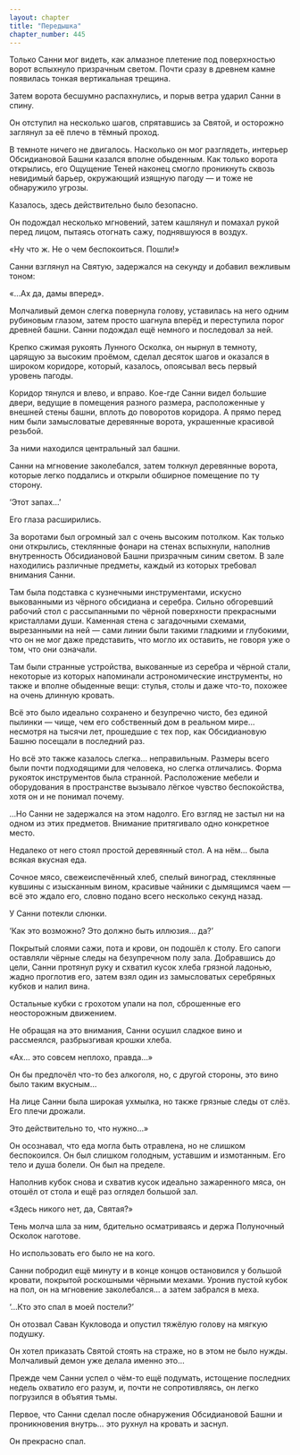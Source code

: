 ```yaml
---
layout: chapter
title: "Передышка"
chapter_number: 445
---
```


Только Санни мог видеть, как алмазное плетение под поверхностью ворот вспыхнуло призрачным светом. Почти сразу в древнем камне появилась тонкая вертикальная трещина.

Затем ворота бесшумно распахнулись, и порыв ветра ударил Санни в спину.

Он отступил на несколько шагов, спрятавшись за Святой, и осторожно заглянул за её плечо в тёмный проход.

В темноте ничего не двигалось. Насколько он мог разглядеть, интерьер Обсидиановой Башни казался вполне обыденным. Как только ворота открылись, его Ощущение Теней наконец смогло проникнуть сквозь невидимый барьер, окружающий изящную пагоду — и тоже не обнаружило угрозы.

Казалось, здесь действительно было безопасно.

Он подождал несколько мгновений, затем кашлянул и помахал рукой перед лицом, пытаясь отогнать сажу, поднявшуюся в воздух.

«Ну что ж. Не о чем беспокоиться. Пошли!»

Санни взглянул на Святую, задержался на секунду и добавил вежливым тоном:

«…Ах да, дамы вперед».

Молчаливый демон слегка повернула голову, уставилась на него одним рубиновым глазом, затем просто шагнула вперёд и переступила порог древней башни. Санни подождал ещё немного и последовал за ней.

Крепко сжимая рукоять Лунного Осколка, он нырнул в темноту, царящую за высоким проёмом, сделал десяток шагов и оказался в широком коридоре, который, казалось, опоясывал весь первый уровень пагоды.

Коридор тянулся и влево, и вправо. Кое-где Санни видел большие двери, ведущие в помещения разного размера, расположенные у внешней стены башни, вплоть до поворотов коридора. А прямо перед ним были замысловатые деревянные ворота, украшенные красивой резьбой.

За ними находился центральный зал башни.

Санни на мгновение заколебался, затем толкнул деревянные ворота, которые легко поддались и открыли обширное помещение по ту сторону.

‘Этот запах…’

Его глаза расширились.

За воротами был огромный зал с очень высоким потолком. Как только они открылись, стеклянные фонари на стенах вспыхнули, наполнив внутренность Обсидиановой Башни призрачным синим светом. В зале находились различные предметы, каждый из которых требовал внимания Санни.

Там была подставка с кузнечными инструментами, искусно выкованными из чёрного обсидиана и серебра. Сильно обгоревший рабочий стол с рассыпанными по чёрной поверхности прекрасными кристаллами души. Каменная стена с загадочными схемами, вырезанными на ней — сами линии были такими гладкими и глубокими, что он не мог даже представить, что могло их оставить, не говоря уже о том, что они означали.

Там были странные устройства, выкованные из серебра и чёрной стали, некоторые из которых напоминали астрономические инструменты, но также и вполне обыденные вещи: стулья, столы и даже что-то, похожее на очень длинную кровать.

Всё это было идеально сохранено и безупречно чисто, без единой пылинки — чище, чем его собственный дом в реальном мире… несмотря на тысячи лет, прошедшие с тех пор, как Обсидиановую Башню посещали в последний раз.

Но всё это также казалось слегка… неправильным. Размеры всего были почти подходящими для человека, но слегка отличались. Форма рукояток инструментов была странной. Расположение мебели и оборудования в пространстве вызывало лёгкое чувство беспокойства, хотя он и не понимал почему.

…Но Санни не задержался на этом надолго. Его взгляд не застыл ни на одном из этих предметов. Внимание притягивало одно конкретное место.

Недалеко от него стоял простой деревянный стол. А на нём… была всякая вкусная еда.

Сочное мясо, свежеиспечённый хлеб, спелый виноград, стеклянные кувшины с изысканным вином, красивые чайники с дымящимся чаем — всё это ждало его, словно подано всего несколько секунд назад.

У Санни потекли слюнки.

‘Как это возможно? Это должно быть иллюзия… да?’

Покрытый слоями сажи, пота и крови, он подошёл к столу. Его сапоги оставляли чёрные следы на безупречном полу зала. Добравшись до цели, Санни протянул руку и схватил кусок хлеба грязной ладонью, жадно проглотив его, затем взял один из замысловатых серебряных кубков и налил вина.

Остальные кубки с грохотом упали на пол, сброшенные его неосторожным движением.

Не обращая на это внимания, Санни осушил сладкое вино и рассмеялся, разбрызгивая крошки хлеба.

«Ах… это совсем неплохо, правда…»

Он бы предпочёл что-то без алкоголя, но, с другой стороны, это вино было таким вкусным…

На лице Санни была широкая ухмылка, но также грязные следы от слёз. Его плечи дрожали.

Это действительно то, что нужно…»

Он осознавал, что еда могла быть отравлена, но не слишком беспокоился. Он был слишком голодным, уставшим и измотанным. Его тело и душа болели. Он был на пределе.

Наполнив кубок снова и схватив кусок идеально зажаренного мяса, он отошёл от стола и ещё раз оглядел большой зал.

«Здесь никого нет, да, Святая?»

Тень молча шла за ним, бдительно осматриваясь и держа Полуночный Осколок наготове.

Но использовать его было не на кого.

Санни побродил ещё минуту и в конце концов остановился у большой кровати, покрытой роскошными чёрными мехами. Уронив пустой кубок на пол, он на мгновение заколебался… а затем забрался в меха.

‘…Кто это спал в моей постели?’

Он отозвал Саван Кукловода и опустил тяжёлую голову на мягкую подушку.

Он хотел приказать Святой стоять на страже, но в этом не было нужды. Молчаливый демон уже делала именно это…

Прежде чем Санни успел о чём-то ещё подумать, истощение последних недель охватило его разум, и, почти не сопротивляясь, он легко погрузился в объятия тьмы.

Первое, что Санни сделал после обнаружения Обсидиановой Башни и проникновения внутрь… это рухнул на кровать и заснул.

Он прекрасно спал.